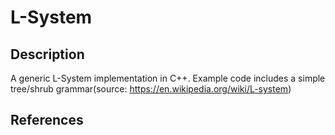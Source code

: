 L-System
========

Description
-----------

A generic L-System implementation in C++. Example code includes a simple tree/shrub grammar(source: https://en.wikipedia.org/wiki/L-system)

References
----------